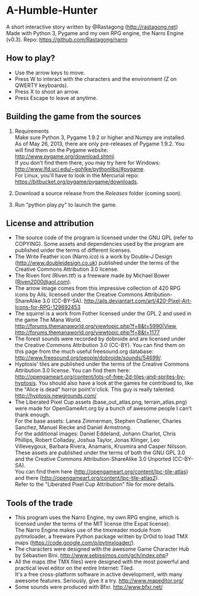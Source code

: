 A-Humble-Hunter
=====================
A short interactive story written by @Rastagong (http://rastagong.net)  
Made with Python 3, Pygame and my own RPG engine, the Narro Engine (v0.3). Repo: https://github.com/Rastagong/narro


How to play?
----------------------
* Use the arrow keys to move.
* Press W to interact with the characters and the environment (Z on QWERTY keyboards).
* Press X to shoot an arrow.
* Press Escape to leave at anytime.

Building  the game from the sources
----------------------
1. Requirements  
   Make sure Python 3, Pygame 1.9.2 or higher and Numpy are installed.  
   As of May 26, 2013, there are only pre-releases of Pygame 1.9.2. You will find them on the Pygame website: http://www.pygame.org/download.shtml.  
   If you don't find them there, you may try here for Windows: http://www.lfd.uci.edu/~gohlke/pythonlibs/#pygame.  
   For Linux, you'll have to look in the Mercurial repo: https://bitbucket.org/pygame/pygame/downloads.  

2. Download a source release from the _Releases_ folder (coming soon).  

3. Run "python play.py" to launch the game.

License and attribution
---------------------
* The source code of the program is licensed under the GNU GPL (refer to COPYING). Some assets and dependencies used by the program are published under the terms of different licenses.
* The Write Feather icon (Narro.ico) is a work by Double-J Design (http://www.doublejdesign.co.uk) published under the terms of the Creative Commons Attribution 3.0 license.
* The Riven font (Riven.ttf) is a freeware made by Michael Bower (Riven2000@aol.com).
* The arrow image comes from this impressive collection of 420 RPG icons by Ails, licensed under the Creative Commons Attribution-ShareAlike 3.0 (CC-BY-SA). http://ails.deviantart.com/art/420-Pixel-Art-Icons-for-RPG-129892453
* The squirrel is a work from Fother licensed under the GPL 2 and used in the game The Mana World. http://forums.themanaworld.org/viewtopic.php?f=8&t=5990|View, http://forums.themanaworld.org/viewtopic.php?f=8&t=1177
* The forest sounds were recorded by dobroide and are licensed under the Creative Commons Attribution 3.0 (CC-BY). You can find them on this page from the much useful freesound.org database: http://www.freesound.org/people/dobroide/sounds/54699/.
* Hyptosis' tiles are published under the terms of the Creative Commons Attribution 3.0 license. You can find them here: http://opengameart.org/content/lots-of-free-2d-tiles-and-sprites-by-hyptosis. You should also have a look at the games he contribued to, like the "Alice is dead" horror point'n'click. This guy is really talented. http://hyptosis.newgrounds.com/
* The Liberated Pixel Cup assets (base\_out\_atlas.png, terrain\_atlas.png) were made for OpenGameArt.org by a bunch of awesome people I can't thank enough.  
  For the base assets: Lanea Zimmerman, Stephen Challener, Charles Sanchez, Manuel Riecke and Daniel Armstrong.  
  For the additional images:  Daniel Eddeland, Johann Charlot, Chris Phillips, Robert Colladay, Joshua Taylor, Jonas Klinger, Leo Villeveygoux, Barbara Rivera, Anamaris, Krusmira and Casper Nilsson.  
  These assets are published under the terms of both the GNU GPL 3.0 and the Creative Commons Attribution-ShareAlike 3.0 Unported (CC-BY-SA).  
  You can find them here (http://opengameart.org/content/lpc-tile-atlas) and there (http://opengameart.org/content/lpc-tile-atlas2).  
  Refer to the "Liberated Pixel Cup Attribution" file for more details.

Tools of the trade
------------------
* This program uses the Narro Engine, my own RPG engine, which is licensed under the terms of the MIT license (the Expat license).  
  The Narro Engine makes use of the tmxreader module from pytmxloader, a freeware Python package written by Dr0id to load TMX maps (https://code.google.com/p/pytmxloader/).
* The characters were designed with the awesome Game Character Hub by Sébastien Bini. http://www.sebissimos.com/gch/index.php?
* All the maps (the TMX files) were designed with the most powerful and practical level editor on the entire Internet: Tiled.  
  It's a free cross-platform software in active development, with many awesome features. Seriously, give it a try. http://www.mapeditor.org/
* Some sounds were produced with Bfxr. http://www.bfxr.net/
